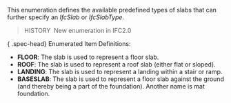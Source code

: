 ﻿This enumeration defines the available predefined types of slabs that can further specify an _IfcSlab_ or _IfcSlabType_.

> HISTORY&nbsp; New enumeration in IFC2.0

{ .spec-head}
Enumerated Item Definitions:

* **FLOOR**: The slab is used to represent a floor slab.
* **ROOF**: The slab is used to represent a roof slab (either flat or sloped).
* **LANDING**: The slab is used to represent a landing within a stair or ramp.
* **BASESLAB**: The slab is used to represent a floor slab against the ground (and thereby being a part of the foundation). Another name is mat foundation.